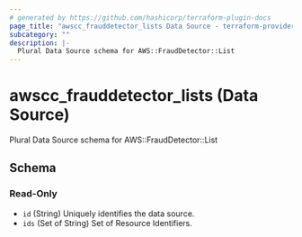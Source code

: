 ```yaml
---
# generated by https://github.com/hashicorp/terraform-plugin-docs
page_title: "awscc_frauddetector_lists Data Source - terraform-provider-awscc"
subcategory: ""
description: |-
  Plural Data Source schema for AWS::FraudDetector::List
---
```


# awscc_frauddetector_lists (Data Source)

Plural Data Source schema for AWS::FraudDetector::List



<!-- schema generated by tfplugindocs -->
## Schema

### Read-Only

- `id` (String) Uniquely identifies the data source.
- `ids` (Set of String) Set of Resource Identifiers.
